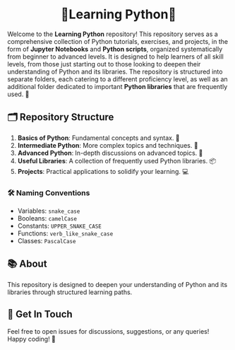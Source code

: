 <h1 align='center'> 🚀Learning Python🐍 </h1>

Welcome to the **Learning Python** repository! This repository serves as a comprehensive collection of Python tutorials, exercises, and projects, in the form of **Jupyter Notebooks** and **Python scripts**, organized systematically from beginner to advanced levels. It is designed to help learners of all skill levels, from those just starting out to those looking to deepen their understanding of Python and its libraries. The repository is structured into separate folders, each catering to a different proficiency level, as well as an additional folder dedicated to important **Python libraries** that are frequently used. 🌟

## 🗂️ Repository Structure

1. **Basics of Python**: Fundamental concepts and syntax. 🐣
2. **Intermediate Python**: More complex topics and techniques. 🐤
3. **Advanced Python**: In-depth discussions on advanced topics. 🦅
4. **Useful Libraries**: A collection of frequently used Python libraries. 📦
5. **Projects**: Practical applications to solidify your learning. 💻

### 🛠️ Naming Conventions

- Variables: `snake_case`
- Booleans: `camelCase`
- Constants: `UPPER_SNAKE_CASE`
- Functions: `verb_like_snake_case`
- Classes: `PascalCase`

## 📚 About

This repository is designed to deepen your understanding of Python and its libraries through structured learning paths.

## 💬 Get In Touch

Feel free to open issues for discussions, suggestions, or any queries! Happy coding! 🐍


